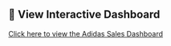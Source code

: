 ## 🔗 View Interactive Dashboard  
[Click here to view the Adidas Sales Dashboard](https://Franesh.github.io/Addidas-Sales-Analysis/)
